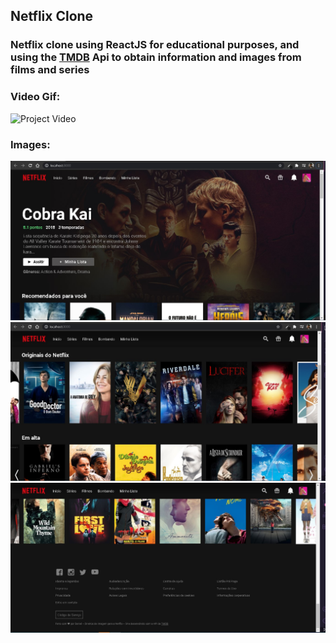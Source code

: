 ## Netflix Clone
### Netflix clone using ReactJS for educational purposes, and using the [TMDB](https://www.themoviedb.org/) Api to obtain information and images from films and series

### Video Gif:

![Project Video](https://github.com/DaniFTT/netflix-clone/blob/main/src/assets/videos/clone-netflix-vi.gif)

### Images:

![Image project](https://github.com/DaniFTT/netflix-clone/blob/main/src/assets/images/clone-netflix-1.jpg)
![Image project](https://github.com/DaniFTT/netflix-clone/blob/main/src/assets/images/clone-netflix-2.jpg)
![Image project](https://github.com/DaniFTT/netflix-clone/blob/main/src/assets/images/clone-netflix-3.jpg)



